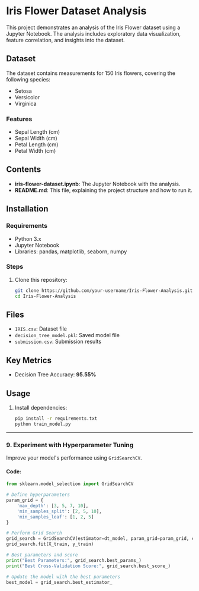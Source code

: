# Iris Flower Dataset Analysis

This project demonstrates an analysis of the Iris Flower dataset using a Jupyter Notebook. The analysis includes exploratory data visualization, feature correlation, and insights into the dataset.

## Dataset
The dataset contains measurements for 150 Iris flowers, covering the following species:
- Setosa
- Versicolor
- Virginica

### Features
- Sepal Length (cm)
- Sepal Width (cm)
- Petal Length (cm)
- Petal Width (cm)

## Contents
- **iris-flower-dataset.ipynb**: The Jupyter Notebook with the analysis.
- **README.md**: This file, explaining the project structure and how to run it.

## Installation

### Requirements
- Python 3.x
- Jupyter Notebook
- Libraries: pandas, matplotlib, seaborn, numpy

### Steps
1. Clone this repository:
   ```bash
   git clone https://github.com/your-username/Iris-Flower-Analysis.git
   cd Iris-Flower-Analysis


## Files
- `IRIS.csv`: Dataset file
- `decision_tree_model.pkl`: Saved model file
- `submission.csv`: Submission results

## Key Metrics
- Decision Tree Accuracy: **95.55%**

## Usage
1. Install dependencies:
   ```bash
   pip install -r requirements.txt
   python train_model.py

---

### **9. Experiment with Hyperparameter Tuning**
Improve your model's performance using `GridSearchCV`.

#### Code:
```python
from sklearn.model_selection import GridSearchCV

# Define hyperparameters
param_grid = {
    'max_depth': [3, 5, 7, 10],
    'min_samples_split': [2, 5, 10],
    'min_samples_leaf': [1, 2, 5]
}

# Perform Grid Search
grid_search = GridSearchCV(estimator=dt_model, param_grid=param_grid, cv=5, scoring='accuracy', n_jobs=-1)
grid_search.fit(X_train, y_train)

# Best parameters and score
print("Best Parameters:", grid_search.best_params_)
print("Best Cross-Validation Score:", grid_search.best_score_)

# Update the model with the best parameters
best_model = grid_search.best_estimator_

